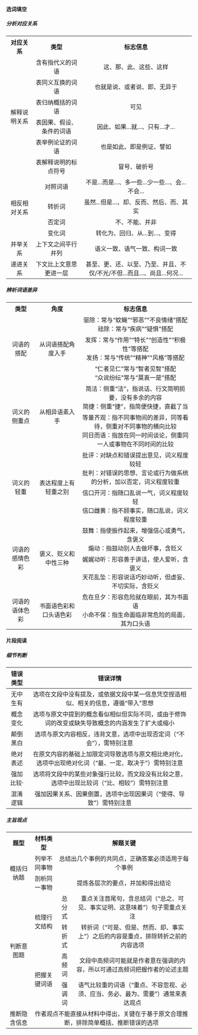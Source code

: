 #### 选词填空

##### 分析对应关系

<table>
    <tr align="center">
        <th>对应关系</th>
        <th>类型</th>
        <th>标志信息</th>
    </tr>
    <tr align="center">
    	<td rowspan="6">解释说明关系</td>
    	<td>含有指代义的词语</td>
    	<td>这、那、此、这些、这样</td>
    </tr>
    <tr align="center">
    	<td>表同义互换的词语</td>
    	<td>也就是说、或者说、即、无异于</td>
    </tr>
    <tr align="center">
    	<td>表归纳概括的词语</td>
    	<td>可见</td>
    </tr>
    <tr align="center">
    	<td>表因果、假设、条件的词语</td>
    	<td>因此、如果...就...、只有...才...</td>
    </tr>
    <tr align="center">
    	<td>表举例论证的词语</td>
    	<td>也是如此、即是例证、譬如</td>
    </tr>
    <tr align="center">
    	<td>表解释说明的标点符号</td>
    	<td>冒号、破折号</td>
    </tr>
    <tr align="center">
    	<td rowspan="4">相反相对关系</td>
    	<td>对照词语</td>
    	<td>不是...而是...、多一些...少一些...、会...不会...</td>
    </tr>
    <tr align="center">
    	<td>转折词</td>
    	<td>虽然...但是...、却、反而、然后、而、其实</td>
    </tr>
    <tr align="center">
    	<td>否定词</td>
    	<td>不、不能、并非</td>
    </tr>
    <tr align="center">
    	<td>变化词</td>
    	<td>转化为、回归、从...到...、变得</td>
    </tr>
    <tr align="center">
    	<td>并举关系</td>
    	<td>上下文之间平行并列</td>
        <td>语义一致、语气一致、构词一致</td>
    </tr>
    <tr align="center">
    	<td>递进关系</td>
    	<td>下文比上文意思更进一层</td>
        <td>甚至、更、还、以至、乃至、并且、不仅/不光/不但...而且...、尚且...何况...</td>
    </tr>
</table>

##### 辨析词语差异

<table>
    <tr align="center">
        <th>类型</th>
        <th>角度</th>
        <th>标志信息</th>
    </tr>
    <tr align="center">
    	<td rowspan="3">词语的搭配</td>
    	<td rowspan="3">从词语搭配角度入手</td>
    	<td>驱除：常与“蚊蝇”“邪恶”“不良情绪”搭配</br>祛除：常与“疾病”“疑惧”搭配</td>
    </tr>
    <tr align="center">
    	<td>发挥：常与“作用”“特长”“创造性”“积极性”等搭配</br>发扬：常与“传统”“精神”“风格”等搭配</td>
    </tr>
    <tr align="center">
    	<td>“仁者见仁”常与“智者见智”搭配</br>“众说纷纭”常与“莫衷一是”搭配</td>
    </tr>
    <tr align="center">
    	<td rowspan="2">词义的侧重点</td>
    	<td rowspan="2">从相异语素入手</td>
    	<td>简洁：侧重“洁”，指说话、行文简明扼要，没有多余的内容</br>简捷：侧重“捷”，指简便快捷，直截了当</td>
    </tr>
    <tr align="center">
    	<td>等量齐观：指不同事物间的差异，同等看待，侧重对不同事物的横向比较</br>同日而语：指放在同一时间谈论，侧重同一人或事物在不同时间的比较</td>
    </tr>
    <tr align="center">
    	<td rowspan="2">词义的轻重</td>
    	<td rowspan="2">表达程度上有轻重之别</td>
    	<td>批评：对缺点和错误提出意见，词义程度较轻</br>批判：对错误的思想、言论或行为做系统的分析，加以否定，词义程度较重</td>
    </tr>
    <tr align="center">
    	<td>信口开河：指随口乱说一气，词义程度较轻</br>信口雌黄：指不顾事实，随口乱说，词义程度较重</td>
    </tr>
    <tr align="center">
    	<td rowspan="2">词语的感情色彩</td>
    	<td rowspan="2">褒义、贬义和中性三种</td>
    	<td>鼓舞：指使振作起来，增强信心或勇气，含褒义</br>煽动：指鼓动别人去做坏事，含贬义</td>
    </tr>
    <tr align="center">
    	<td>娓娓动听：形容善于讲话，使人爱听，含褒义</br>天花乱坠：形容说话巧妙动听，但虚妄、不切实际，含贬义</td>
    </tr>
    <tr align="center">
    	<td>词语的语体色彩</td>
    	<td>书面语色彩和口头语色彩</td>
    	<td>危在旦夕：形容危险就在眼前，其为书面语</br>小命不保：指生命面临非常危险的局面，其为口头语</td>
    </tr>
</table>

#### 片段阅读

##### 细节判断

| 错误类型  |                           错误详情                           |
| :-------: | :----------------------------------------------------------: |
| 无中生有  | 选项在文段中没有提及，或依据文段中某一信息凭空捏造相似、相关的信息，遵循“带入”思想 |
| 概念变化  | 选项与原文中提到的概念看似相似但实际不同，或由于修饰词的改变或缺失导致概念的内涵发生了扩大或缩小 |
| 颠倒黑白  | 选项与原文内容相反，违背文意，选项中出现否定词（“不会”），需特别注意 |
| 绝对表述  | 在原文内容的基础上加限定词导致选项与原文相比绝对化，选项中出现绝对化词（“最、一定、取决于”）需特别注意 |
| 强加比较· | 选项将文段中的某些对象强行比较，而文段没有比较之意，选项中出现比较词（“比、相较”）需特别注意 |
| 混淆逻辑  |                    强加因果关系、因果倒置，选项中出现因果词（“使得、导致”）需特别注意 |

##### 主旨观点

<table>
    <tr align="center">
        <th>题型</th>
        <th>材料类型</th>
        <th colspan="2">解题关键</th>
    </tr>
    <tr align="center">
    	<td rowspan="2">概括归纳题</td>
    	<td>列举不同事物</td>
    	<td colspan="2">总结出几个事例的共同点，正确答案必须适用于每个事例</td>
    </tr>
    <tr align="center">
    	<td>剖析同一事物</td>
    	<td colspan="2">提炼各层次的要点，并加和得出结论</td>
    </tr>
    <tr align="center">
    	<td rowspan="4">判断意图题</td>
    	<td rowspan="2">梳理行文结构</td>
        <td>总分式</td>
    	<td>重点关注首尾句，含总结词（“总之、可见、事实证明、这意味着”）句子需重点关注</td>
    </tr>
    <tr align="center">
        <td>转折式</td>
    	<td>转折词（“可是、但是、然而、却、事实上”）之后的内容是重点，排除转折之前的内容选项</br></td>
    </tr>
    <tr align="center">
    	<td  rowspan="2">把握关键词语</td>
        <td>高频词</td>
    	<td>文段中高频词可能就是作者意在强调的内容，所以可通过高频词把握作者的论述主题</br></td>
    </tr>
    <tr align="center">
        <td>强调词</td>
    	<td>语气比较重的词语（“重点、不容忽视、必须、应当、务必、最为、需要”）通常来表达观点</br></td>
    </tr>
    <tr align="center">
    	<td>推断隐含信息</td>
    	<td colspan="3">作者观点不能直接从材料中得出，关键在于基于原文合理推断，排除简单概括、推断错误的选项</td>
    </tr>
</table>